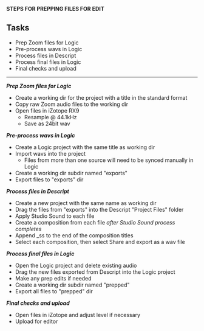 **STEPS FOR PREPPING FILES FOR EDIT**

## Tasks

- Prep Zoom files for Logic
- Pre-process wavs in Logic
- Process files in Descript
- Process final files in Logic
- Final checks and upload

--- 
***Prep Zoom files for Logic***

- Create a working dir for the project with a title in the standard format
- Copy raw Zoom audio files to the working dir
- Open files in iZotope RX9
  - Resample @ 44.1kHz
  - Save as 24bit wav


***Pre-process wavs in Logic***
- Create a Logic project with the same title as working dir
- Import wavs into the project
    - Files from more than one source will need to be synced manually in Logic
- Create a working dir subdir named "exports"
- Export files to "exports" dir


***Process files in Descript***

- Create a new project with the same name as working dir
- Drag the files from "exports" into the Descript "Project Files" folder
- Apply Studio Sound to each file
- Create a composition from each file _after Studio Sound process completes_
- Append _ss to the end of the composition titles
- Select each composition, then select Share and export as a wav file


***Process final files in Logic***

- Open the Logic project and delete existing audio
- Drag the new files exported from Descript into the Logic project
- Make any prep edits if needed
- Create a working dir subdir named "prepped"
- Export all files to "prepped" dir


***Final checks and upload***

- Open files in iZotope and adjust level if necessary
- Upload for editor
